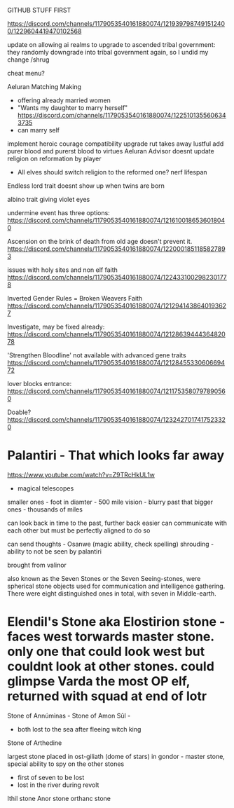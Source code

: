 GITHUB STUFF FIRST

https://discord.com/channels/1179053540161880074/1219397987491512400/1229604419470102568

update on allowing ai realms to upgrade to ascended tribal government: they randomly downgrade into tribal government again, so I undid my change /shrug

cheat menu?

Aeluran Matching Making 
 - offering already married women
 - "Wants my daughter to marry herself" https://discord.com/channels/1179053540161880074/1225101355606343735
 - can marry self

implement heroic courage compatibility upgrade
rut takes away lustful
add purer blood and purerst blood to virtues
Aeluran Advisor doesnt update religion on reformation by player
- All elves should switch religion to the reformed one?
nerf lifespan

Endless lord trait doesnt show up when twins are born

albino trait giving violet eyes

undermine event has three options: https://discord.com/channels/1179053540161880074/1216100186536018040

Ascension on the brink of death from old age doesn't prevent it. https://discord.com/channels/1179053540161880074/1220001851185827893

issues with holy sites and non elf faith https://discord.com/channels/1179053540161880074/1224331002982301778

Inverted Gender Rules = Broken Weavers Faith https://discord.com/channels/1179053540161880074/1212941438640193627

Investigate, may be fixed already: https://discord.com/channels/1179053540161880074/1212863944436482078

'Strengthen Bloodline' not available with advanced gene traits https://discord.com/channels/1179053540161880074/1212845533060669472
 
lover blocks entrance: https://discord.com/channels/1179053540161880074/1211753580797890560

Doable? https://discord.com/channels/1179053540161880074/1232427017417523320

# Palantiri - That which looks far away
https://www.youtube.com/watch?v=Z9TRcHkUL1w
- magical telescopes

smaller ones - foot in diamter - 500 mile vision - blurry past that
bigger ones - thousands of miles

can look back in time to the past, further back easier
can communicate with each other but must be perfectly aligned to do so

can send thoughts - Osanwe (magic ability, check spelling)
shrouding - ability to not be seen by palantiri

brought from valinor

also known as the Seven Stones or the Seven Seeing-stones, were spherical stone objects used for communication and intelligence gathering. 
There were eight distinguished ones in total, with seven in Middle-earth.

Elendil's Stone aka Elostirion stone - faces west torwards master stone. only one that could look west but couldnt look at other stones.
could glimpse Varda the most OP elf, returned with squad at end of lotr
==
Stone of Annúminas - 
Stone of Amon Sûl - 
  - both lost to the sea after fleeing witch king

Stone of Arthedine

largest stone placed in ost-giliath (dome of stars) in gondor - master stone, special ability to spy on the other stones
- first of seven to be lost
- lost in the river during revolt

Ithil stone
Anor stone
orthanc stone